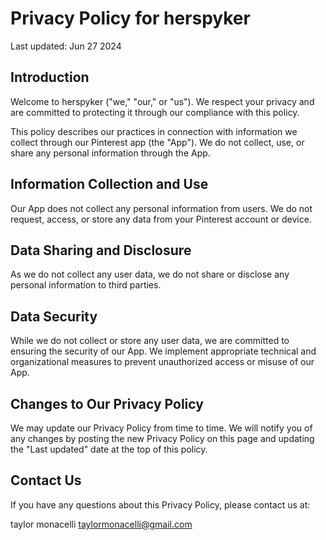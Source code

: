 # Privacy Policy for herspyker

Last updated: Jun 27 2024

## Introduction

Welcome to herspyker ("we," "our," or "us"). We respect your privacy and are committed to protecting it through our compliance with this policy.

This policy describes our practices in connection with information we collect through our Pinterest app (the "App"). We do not collect, use, or share any personal information through the App.

## Information Collection and Use

Our App does not collect any personal information from users. We do not request, access, or store any data from your Pinterest account or device.

## Data Sharing and Disclosure

As we do not collect any user data, we do not share or disclose any personal information to third parties.

## Data Security

While we do not collect or store any user data, we are committed to ensuring the security of our App. We implement appropriate technical and organizational measures to prevent unauthorized access or misuse of our App.

## Changes to Our Privacy Policy

We may update our Privacy Policy from time to time. We will notify you of any changes by posting the new Privacy Policy on this page and updating the "Last updated" date at the top of this policy.

## Contact Us

If you have any questions about this Privacy Policy, please contact us at:

taylor monacelli
taylormonacelli@gmail.com